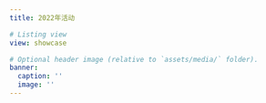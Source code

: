 ```yaml
---
title: 2022年活动

# Listing view
view: showcase

# Optional header image (relative to `assets/media/` folder).
banner:
  caption: ''
  image: ''
---
```

